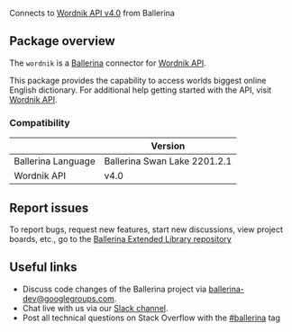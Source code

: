 Connects to [Wordnik API v4.0](https://developer.wordnik.com/docs) from Ballerina

## Package overview
The `wordnik` is a [Ballerina](https://ballerina.io/) connector for [Wordnik API](https://developer.wordnik.com/docs).

This package provides the capability to access worlds biggest online English dictionary. For additional help getting started with the API, visit [Wordnik API](https://developer.wordnik.com/docs).

### Compatibility
|                    | Version                   |
|--------------------|---------------------------|
| Ballerina Language | Ballerina Swan Lake 2201.2.1|
| Wordnik API        | v4.0                      |

## Report issues
To report bugs, request new features, start new discussions, view project boards, etc., go to the [Ballerina Extended Library repository](https://github.com/ballerina-platform/ballerina-extended-library)

## Useful links
- Discuss code changes of the Ballerina project via [ballerina-dev@googlegroups.com](mailto:ballerina-dev@googlegroups.com).
- Chat live with us via our [Slack channel](https://ballerina.io/community/slack/).
- Post all technical questions on Stack Overflow with the [#ballerina](https://stackoverflow.com/questions/tagged/ballerina) tag
